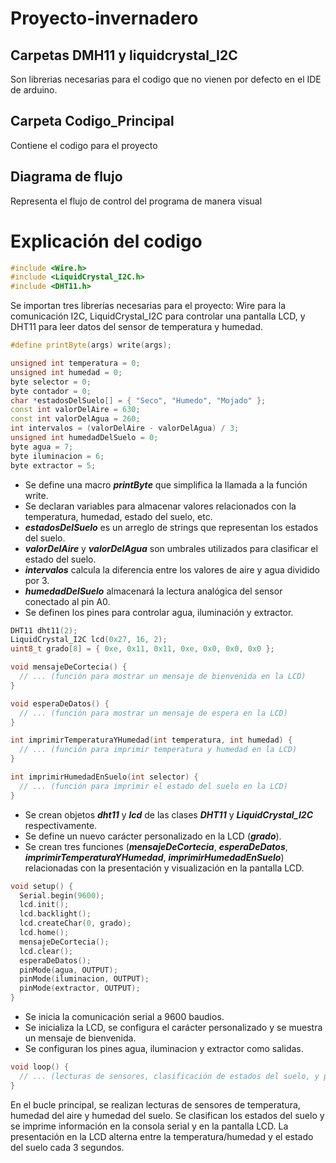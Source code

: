 # Proyecto-invernadero
## Carpetas DMH11 y liquidcrystal_I2C
Son librerias necesarias para el codigo que no vienen por defecto en el IDE de arduino.
## Carpeta Codigo_Principal
Contiene el codigo para el proyecto
## Diagrama de flujo
Representa el flujo de control del programa de manera visual 
# Explicación del codigo
``` cpp
#include <Wire.h>
#include <LiquidCrystal_I2C.h>
#include <DHT11.h>
```
Se importan tres librerías necesarias para el proyecto: Wire para la comunicación I2C, LiquidCrystal_I2C para controlar una pantalla LCD, y DHT11 para leer datos del sensor de temperatura y humedad.
``` cpp
#define printByte(args) write(args);

unsigned int temperatura = 0;
unsigned int humedad = 0;
byte selector = 0;
byte contador = 0;
char *estadosDelSuelo[] = { "Seco", "Humedo", "Mojado" };
const int valorDelAire = 630;
const int valorDelAgua = 260;
int intervalos = (valorDelAire - valorDelAgua) / 3;
unsigned int humedadDelSuelo = 0;
byte agua = 7;
byte iluminacion = 6;
byte extractor = 5;
```
* Se define una macro ***printByte*** que simplifica la llamada a la función write.
* Se declaran variables para almacenar valores relacionados con la temperatura, humedad, estado del suelo, etc.
* ***estadosDelSuelo*** es un arreglo de strings que representan los estados del suelo.
* ***valorDelAire*** y ***valorDelAgua*** son umbrales utilizados para clasificar el estado del suelo.
* ***intervalos*** calcula la diferencia entre los valores de aire y agua dividido por 3.
* ***humedadDelSuelo*** almacenará la lectura analógica del sensor conectado al pin A0.
* Se definen los pines para controlar agua, iluminación y extractor.
```cpp
DHT11 dht11(2);
LiquidCrystal_I2C lcd(0x27, 16, 2);
uint8_t grado[8] = { 0xe, 0x11, 0x11, 0xe, 0x0, 0x0, 0x0 };

void mensajeDeCortecia() {
  // ... (función para mostrar un mensaje de bienvenida en la LCD)
}

void esperaDeDatos() {
  // ... (función para mostrar un mensaje de espera en la LCD)
}

int imprimirTemperaturaYHumedad(int temperatura, int humedad) {
  // ... (función para imprimir temperatura y humedad en la LCD)
}

int imprimirHumedadEnSuelo(int selector) {
  // ... (función para imprimir el estado del suelo en la LCD)
}
```
* Se crean objetos ***dht11*** y ***lcd*** de las clases ***DHT11*** y ***LiquidCrystal_I2C*** respectivamente.
* Se define un nuevo carácter personalizado en la LCD (***grado***).
* Se crean tres funciones (***mensajeDeCortecia***, ***esperaDeDatos***, ***imprimirTemperaturaYHumedad***, ***imprimirHumedadEnSuelo***) relacionadas con la presentación y visualización en la pantalla LCD.
```cpp
void setup() {
  Serial.begin(9600);
  lcd.init();
  lcd.backlight();
  lcd.createChar(0, grado);
  lcd.home();
  mensajeDeCortecia();
  lcd.clear();
  esperaDeDatos();
  pinMode(agua, OUTPUT);
  pinMode(iluminacion, OUTPUT);
  pinMode(extractor, OUTPUT);
}
```
* Se inicia la comunicación serial a 9600 baudios.
* Se inicializa la LCD, se configura el carácter personalizado y se muestra un mensaje de bienvenida.
* Se configuran los pines agua, iluminacion y extractor como salidas.
```cpp
void loop() {
  // ... (lecturas de sensores, clasificación de estados del suelo, y presentación en la LCD)
}
```
En el bucle principal, se realizan lecturas de sensores de temperatura, humedad del aire y humedad del suelo.
Se clasifican los estados del suelo y se imprime información en la consola serial y en la pantalla LCD.
La presentación en la LCD alterna entre la temperatura/humedad y el estado del suelo cada 3 segundos.
